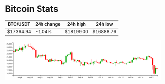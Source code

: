 # Bitcoin Stats

BTC/USDT|24h change|24h high|24h low|
|---|---|---|---|
|$17364.94|-1.04%|$18199.00|$16888.76|

<img src="./chart.svg">
